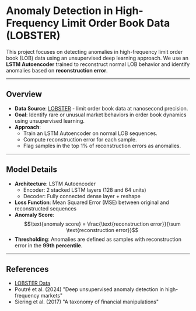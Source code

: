 # Anomaly Detection in High-Frequency Limit Order Book Data (LOBSTER)

This project focuses on detecting anomalies in high-frequency limit order book (LOB) data using an unsupervised deep learning approach. We use an **LSTM Autoencoder** trained to reconstruct normal LOB behavior and identify anomalies based on **reconstruction error**.

---

## Overview

- **Data Source**: [LOBSTER](https://lobsterdata.com/) - limit order book data at nanosecond precision.
- **Goal**: Identify rare or unusual market behaviors in order book dynamics using unsupervised learning.
- **Approach**:
  - Train an LSTM Autoencoder on normal LOB sequences.
  - Compute reconstruction error for each sample.
  - Flag samples in the top 1% of reconstruction errors as anomalies.

---

## Model Details

- **Architecture**: LSTM Autoencoder
  - Encoder: 2 stacked LSTM layers (128 and 64 units)
  - Decoder: Fully connected dense layer + reshape
- **Loss Function**: Mean Squared Error (MSE) between original and reconstructed sequences
- **Anomaly Score**:  
  $$\text{anomaly score} = \frac{\text{reconstruction error}}{\sum \text{reconstruction error}}$$
- **Thresholding**: Anomalies are defined as samples with reconstruction error in the **99th percentile**.

---

## References

- [LOBSTER Data](https://lobsterdata.com/)
- Poutré et al. (2024) "Deep unsupervised anomaly detection in high-frequency markets"
- Siering et al. (2017) "A taxonomy of financial manipulations"
